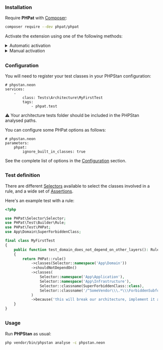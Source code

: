 ### Installation

Require **PHPat** with [Composer](https://getcomposer.org/):
```bash
composer require --dev phpat/phpat
```

Activate the extension using one of the following methods:

<details>
  <summary>Automatic activation</summary>

```bash
composer require --dev phpstan/extension-installer
```
</details>

<details>
  <summary>Manual activation</summary>

```neon
# phpstan.neon
includes:
    - vendor/phpat/phpat/extension.neon
```
</details>

<h2></h2>

### Configuration

You will need to register your test classes in your PHPStan configuration:
```neon
# phpstan.neon
services:
    -
        class: Tests\Architecture\MyFirstTest
        tags:
            - phpat.test
```
⚠️ Your architecture tests folder should be included in the PHPStan analysed paths.

You can configure some PHPat options as follows:
```neon
# phpstan.neon
parameters:
    phpat:
        ignore_built_in_classes: true
```

See the complete list of options in the [Configuration](documentation/configuration.md) section.
<br />

<h2></h2>

### Test definition

There are different [Selectors](documentation/selectors.md) available to select the classes involved in a rule, and a wide set of [Assertions](documentation/assertions.md).

Here's an example test with a rule:

```php
<?php

use PHPat\Selector\Selector;
use PHPat\Test\Builder\Rule;
use PHPat\Test\PHPat;
use App\Domain\SuperForbiddenClass;

final class MyFirstTest
{
    public function test_domain_does_not_depend_on_other_layers(): Rule
    {
        return PHPat::rule()
            ->classes(Selector::namespace('App\Domain'))
            ->shouldNotDependOn()
            ->classes(
                Selector::namespace('App\Application'),
                Selector::namespace('App\Infrastructure'),
                Selector::classname(SuperForbiddenClass::class),
                Selector::classname('/^SomeVendor\\\.*\\\ForbiddenSubfolder\\\.*/', true)
            )
            ->because('this will break our architecture, implement it another way! see /docs/howto.md');
    }
}
```

<h2></h2>

### Usage

Run **PHPStan** as usual:
```bash
php vendor/bin/phpstan analyse -c phpstan.neon
```
